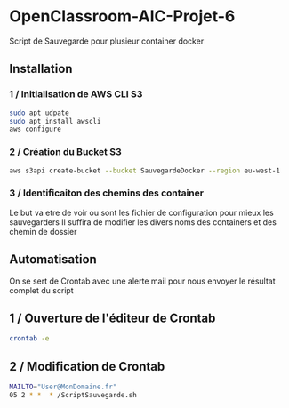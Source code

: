 # OpenClassroom-AIC-Projet-6

Script de Sauvegarde pour plusieur container docker

## Installation

### 1 / Initialisation de AWS CLI S3
```bash
sudo apt udpate
sudo apt install awscli
aws configure
```
### 2 / Création du Bucket S3
```bash
aws s3api create-bucket --bucket SauvegardeDocker --region eu-west-1
```
### 3 / Identificaiton des chemins des container

Le but va etre de voir ou sont les fichier de configuration pour mieux les sauvegarders
Il suffira de modifier les divers noms des containers et des chemin de dossier

## Automatisation

On se sert de Crontab avec une alerte mail pour nous envoyer le résultat complet du script

## 1 / Ouverture de l'éditeur de Crontab
```bash
crontab -e
```
## 2 / Modification de Crontab
```bash
MAILTO="User@MonDomaine.fr"
05 2 * *  * /ScriptSauvegarde.sh
```
